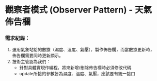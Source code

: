 # **觀察者模式 (Observer Pattern) - 天氣佈告欄**

### 需求紀錄：
1. 運用氣象站給的數據（濕度、溫度、氣壓），製作佈告欄，而當數據更新時，佈告欄需要同時更新顯示。
2. 技術主管認為我們：
    - 針對具體實現作編程，將來新增/刪除佈告欄時必須修改代碼
    - update所接的參數皆為濕度、溫度、氣壓，應該要有統一接口